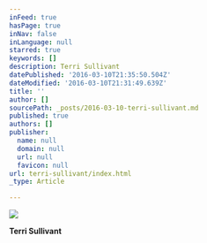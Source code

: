 ```yaml
---
inFeed: true
hasPage: true
inNav: false
inLanguage: null
starred: true
keywords: []
description: Terri Sullivant
datePublished: '2016-03-10T21:35:50.504Z'
dateModified: '2016-03-10T21:31:49.639Z'
title: ''
author: []
sourcePath: _posts/2016-03-10-terri-sullivant.md
published: true
authors: []
publisher:
  name: null
  domain: null
  url: null
  favicon: null
url: terri-sullivant/index.html
_type: Article

---
```

![](https://the-grid-user-content.s3-us-west-2.amazonaws.com/6d1b6916-ee40-443a-8545-d8c8a5d2cfec.jpg)

**Terri Sullivant**